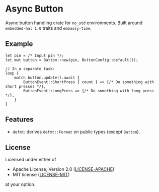 # Async Button

Async button handling crate for `no_std` environments. Built around `embedded-hal 1.0` traits and `embassy-time`.

## Example

```rust,ignore
let pin = /* Input pin */;
let mut button = Button::new(pin, ButtonConfig::default());

// In a separate task:
loop {
    match button.update().await {
        ButtonEvent::ShortPress { count } => {/* Do something with short presses */},
        ButtonEvent::LongPress => {/* Do something with long press */},
    }
}
```

## Features

- `defmt`: derives `defmt::Format` on public types (except `Button`).

## License

Licensed under either of

- Apache License, Version 2.0
   ([LICENSE-APACHE](LICENSE-APACHE))
- MIT license
   ([LICENSE-MIT](LICENSE-MIT))
   
at your option.
